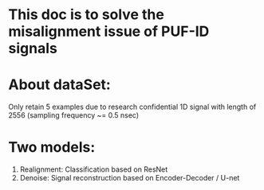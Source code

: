 # This doc is to solve the misalignment issue of PUF-ID signals 
 
# About dataSet:
 Only retain 5 examples due to research confidential
 1D signal with length of 2556 (sampling frequency ~= 0.5 nsec) 
 
# Two models:
 1. Realignment: Classification based on ResNet
 2. Denoise: Signal reconstruction based on Encoder-Decoder / U-net
